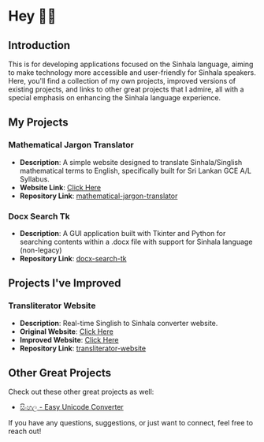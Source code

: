 # Hey 🙋‍♂️

## Introduction

This is for developing applications focused on the Sinhala language, aiming to make technology more accessible and user-friendly for Sinhala speakers. Here, you'll find a collection of my own projects, improved versions of existing projects, and links to other great projects that I admire, all with a special emphasis on enhancing the Sinhala language experience.

## My Projects

### Mathematical Jargon Translator
- **Description**: A simple website designed to translate Sinhala/Singlish mathematical terms to English, specifically built for Sri Lankan GCE A/L Syllabus.
- **Website Link**: [Click Here](https://sinhala-typing.github.io/mathematical-jargon-translator/)
- **Repository Link**: [mathematical-jargon-translator](https://github.com/Sinhala-Typing/mathematics-translator)


### Docx Search Tk
- **Description**: A GUI application built with Tkinter and Python for searching contents within a .docx file with support for Sinhala language (non-legacy)
- **Repository Link**: [docx-search-tk](https://github.com/Sinhala-Typing/docx-search-tk)


## Projects I've Improved

### Transliterator Website
- **Description**: Real-time Singlish to Sinhala converter website.
- **Original Website**: [Click Here](https://ucsc.cmb.ac.lk/ltrl/services/feconverter/t1.html)
- **Improved Website**: [Click Here](https://sinhala-typing.github.io/transliterator-website/)
- **Repository Link**: [transliterator-website](https://github.com/Sinhala-Typing/transliterator-website)


## Other Great Projects

Check out these other great projects as well:

- [සිංහල - Easy Unicode Converter](https://www.easysinhalaunicode.com/)


If you have any questions, suggestions, or just want to connect, feel free to reach out!
